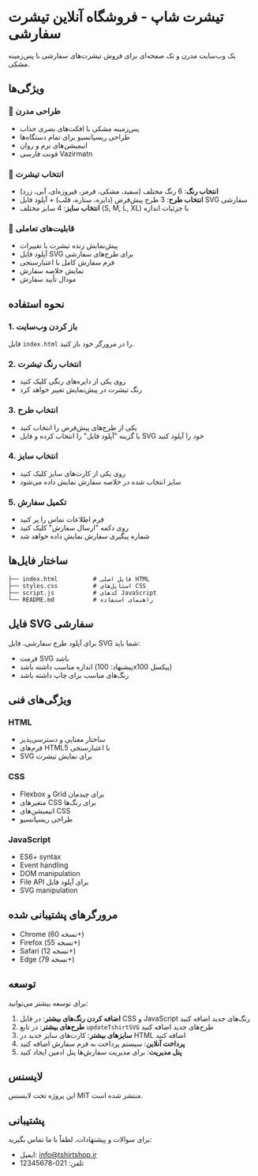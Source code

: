 # تیشرت شاپ - فروشگاه آنلاین تیشرت سفارشی

یک وب‌سایت مدرن و تک صفحه‌ای برای فروش تیشرت‌های سفارشی با پس‌زمینه مشکی.

## ویژگی‌ها

### 🎨 طراحی مدرن
- پس‌زمینه مشکی با افکت‌های بصری جذاب
- طراحی ریسپانسیو برای تمام دستگاه‌ها
- انیمیشن‌های نرم و روان
- فونت فارسی Vazirmatn

### 👕 انتخاب تیشرت
- **انتخاب رنگ**: 6 رنگ مختلف (سفید، مشکی، قرمز، فیروزه‌ای، آبی، زرد)
- **انتخاب طرح**: 3 طرح پیش‌فرض (دایره، ستاره، قلب) + آپلود فایل SVG سفارشی
- **انتخاب سایز**: 4 سایز مختلف (S, M, L, XL) با جزئیات اندازه

### 📱 قابلیت‌های تعاملی
- پیش‌نمایش زنده تیشرت با تغییرات
- آپلود فایل SVG برای طرح‌های سفارشی
- فرم سفارش کامل با اعتبارسنجی
- نمایش خلاصه سفارش
- مودال تأیید سفارش

## نحوه استفاده

### 1. باز کردن وب‌سایت
فایل `index.html` را در مرورگر خود باز کنید.

### 2. انتخاب رنگ تیشرت
- روی یکی از دایره‌های رنگی کلیک کنید
- رنگ تیشرت در پیش‌نمایش تغییر خواهد کرد

### 3. انتخاب طرح
- یکی از طرح‌های پیش‌فرض را انتخاب کنید
- یا گزینه "آپلود فایل" را انتخاب کرده و فایل SVG خود را آپلود کنید

### 4. انتخاب سایز
- روی یکی از کارت‌های سایز کلیک کنید
- سایز انتخاب شده در خلاصه سفارش نمایش داده می‌شود

### 5. تکمیل سفارش
- فرم اطلاعات تماس را پر کنید
- روی دکمه "ارسال سفارش" کلیک کنید
- شماره پیگیری سفارش نمایش داده خواهد شد

## ساختار فایل‌ها

```
├── index.html          # فایل اصلی HTML
├── styles.css          # استایل‌های CSS
├── script.js           # کدهای JavaScript
└── README.md           # راهنمای استفاده
```

## فایل SVG سفارشی

برای آپلود طرح سفارشی، فایل SVG شما باید:
- فرمت SVG باشد
- اندازه مناسب داشته باشد (پیشنهاد: 100x100 پیکسل)
- رنگ‌های مناسب برای چاپ داشته باشد

## ویژگی‌های فنی

### HTML
- ساختار معنایی و دسترسی‌پذیر
- فرم‌های HTML5 با اعتبارسنجی
- SVG برای نمایش تیشرت

### CSS
- Flexbox و Grid برای چیدمان
- متغیرهای CSS برای رنگ‌ها
- انیمیشن‌های CSS
- طراحی ریسپانسیو

### JavaScript
- ES6+ syntax
- Event handling
- DOM manipulation
- File API برای آپلود فایل
- SVG manipulation

## مرورگرهای پشتیبانی شده

- Chrome (نسخه 60+)
- Firefox (نسخه 55+)
- Safari (نسخه 12+)
- Edge (نسخه 79+)

## توسعه

برای توسعه بیشتر می‌توانید:

1. **اضافه کردن رنگ‌های بیشتر**: در فایل CSS و JavaScript رنگ‌های جدید اضافه کنید
2. **طرح‌های بیشتر**: در تابع `updateTshirtSVG` طرح‌های جدید اضافه کنید
3. **سایزهای بیشتر**: کارت‌های سایز جدید در HTML اضافه کنید
4. **پرداخت آنلاین**: سیستم پرداخت به فرم سفارش اضافه کنید
5. **پنل مدیریت**: برای مدیریت سفارش‌ها پنل ادمین ایجاد کنید

## لایسنس

این پروژه تحت لایسنس MIT منتشر شده است.

## پشتیبانی

برای سوالات و پیشنهادات، لطفاً با ما تماس بگیرید:
- ایمیل: info@tshirtshop.ir
- تلفن: 021-12345678 
